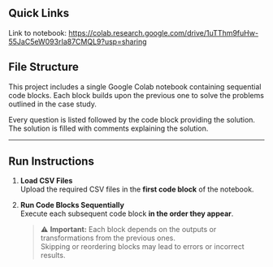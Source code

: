 
## Quick Links
Link to notebook: https://colab.research.google.com/drive/1uTThm9fuHw-55JaC5eW093rIa87CMQL9?usp=sharing




## File Structure

This project includes a single Google Colab notebook containing sequential code blocks. 
Each block builds upon the previous one to solve the problems outlined in the case study. 

Every question is listed followed by the code block providing the solution. 
The solution is filled with comments explaining the solution.

---

## Run Instructions

1. **Load CSV Files**  
   Upload the required CSV files in the **first code block** of the notebook.

2. **Run Code Blocks Sequentially**  
   Execute each subsequent code block **in the order they appear**.

   > ⚠️ **Important:** Each block depends on the outputs or transformations from the previous ones.  
   > Skipping or reordering blocks may lead to errors or incorrect results.
